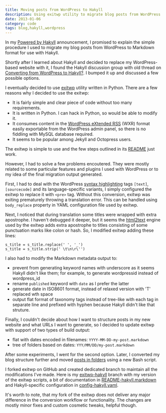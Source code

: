 ```yaml
---
title: Moving posts from WordPress to Hakyll
description: Using exitwp utility to migrate blog posts from WordPress to Markdown format for Hakyll
date: 2013-01-06
category: code
tags: blog,hakyll,wordpress
---
```


In my [Powered by Hakyll](/posts/2012/12/03/powered-by-hakyll/) announcement, I promised to explain
the simple procedure I used to migrate my blog posts from WordPress to Markdown format for use with
Hakyll.

Shortly after I learned about Hakyll and decided to replace my WordPress-based website with it, 
I found the Hakyll discussion group with old thread on 
[Converting from WordPress to Hakyll?](https://groups.google.com/forum/?fromgroups=#!topic/hakyll/KZdcNsBVNkA).
I bumped it up and discussed a few possible options.

I eventually decided to use [exitwp](https://github.com/thomasf/exitwp) utility written in Python.
There are a few reasons why I decided to use the exitwp:
* It is fairly simple and clear piece of code without too many requirements.
* It is written in Python. I can hack in Python, so would be able to modify it.
* It consumes content in the 
[WordPress eXtended RSS](http://ipggi.wordpress.com/2011/03/16/the-wordpress-extended-rss-wxr-exportimport-xml-document-format-decoded-and-explained/) 
(WXR) format easily exportable from the WordPress admin panel, 
so there is no fiddling with MySQL database required.
* It seems to be popular among Jekyll and Octopress users.

The exitwp is simple to use and the few steps outlined in its 
[README](https://github.com/thomasf/exitwp#getting-started) just work.

However, I had to solve a few problems encoutered. They were mostly related to some particular
features and plugins I used with WordPress or to my idea of the final migration output generated.

First, I had to deal with the WordPress [syntax highlighting](http://en.support.wordpress.com/code/posting-source-code/) 
tags ```[text]```, ```[sourcecode]``` and its language-specific variants,  I simply configured the exitwp to 
replace it with ```<pre>``` tag. Without this conversion, exitwp was exiting prematurely throwing
a translation error. This can be handled using ``` body_replace``` property in YAML configuration 
file used by exitwp.

Next, I noticed that during translation some titles were wrapped with extra apostrophe.
I haven't debugged it deeper, but it seems the [html2text](http://www.aaronsw.com/2002/html2text/) 
engine used by the exitwp adds extra apostrophe to titles consisting of some punctuation marks
like colon or hash. So, I modified exitwp adding these lines:

```
s_title = s_title.replace(' ', '_')
s_title = s_title.strip(' \t\n\r\'')
```

I also had to modify the Markdown metadata output to:
* prevent from generating keyword names with underscore as it seems Hakyll didn't like them; for
example, to generate wordpressid instead of wordpress_id
* rename ```published``` keyword with ```date``` as I prefer the latter
* generate date in ISO8601 format, instead of relaxed version with 'T' replaced wth space
* output flat format of taxonomy tags instead of tree-like with each tag in separate line and 
prefixed with hyphen because Hakyll didn't like that struture.

Finally, I couldn't decide about how I want to structure posts in my new website and what
URLs I want to generate, so I decided to update exitwp with support of two types of build output:
* flat with dates encoded in filenames: ```YYYY-MM-DD-my-post.markdown```
* tree of folders based on dates: ```YYY/MM/DD/my-post.markdown```

After some experiments, I went for the second option.
Later, I converted my blog structure further and moved 
[posts in folders](/posts/2012/12/15/hakyll-posts-in-folders/index.html) using a new Bash script.

I forked exitwp on GitHub and created dedicated branch to maintain all the modifications I've made.
Here is my [exitwp-hakyll](https://github.com/mloskot/exitwp/blob/exitwp-hakyll/) branch with 
my version of the exitwp scripts, a bit of documentation in 
[README-hakyll.markdown](https://github.com/mloskot/exitwp/blob/exitwp-hakyll/README-hakyll.markdown) 
and Hakyll-specific configuration in [config-hakyll.yaml](https://github.com/mloskot/exitwp/blob/exitwp-hakyll/config-hakyll.yaml).

It's worth to note, that my fork of the exitwp does not deliver any major difference in the 
conversion workflow or functionality. The changes are mostly minor fixes and custom cosmetic tweaks,
helpful though.
